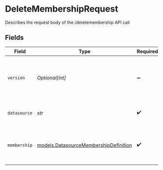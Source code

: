 # DeleteMembershipRequest

Describes the request body of the /deletemembership API call


## Fields

| Field                                                                                                           | Type                                                                                                            | Required                                                                                                        | Description                                                                                                     |
| --------------------------------------------------------------------------------------------------------------- | --------------------------------------------------------------------------------------------------------------- | --------------------------------------------------------------------------------------------------------------- | --------------------------------------------------------------------------------------------------------------- |
| `version`                                                                                                       | *Optional[int]*                                                                                                 | :heavy_minus_sign:                                                                                              | Version number for document for optimistic concurrency control. If absent or 0 then no version checks are done. |
| `datasource`                                                                                                    | *str*                                                                                                           | :heavy_check_mark:                                                                                              | The datasource for which the membership is removed                                                              |
| `membership`                                                                                                    | [models.DatasourceMembershipDefinition](../models/datasourcemembershipdefinition.md)                            | :heavy_check_mark:                                                                                              | describes the membership row of a group. Only one of memberUserId and memberGroupName can be specified.         |